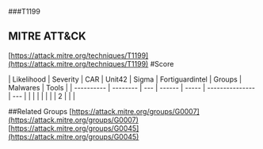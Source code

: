 ###T1199
## MITRE ATT&CK
[https://attack.mitre.org/techniques/T1199](https://attack.mitre.org/techniques/T1199)
#Score

| Likelihood | Severity | CAR | Unit42 | Sigma | Fortiguardintel | Groups | Malwares | Tools |
| ---------- | -------- | --- | ------ | ----- | --------------- | ---  |
 |   |   |   |   |   |   | 2 |   |   |

##Related Groups
[https://attack.mitre.org/groups/G0007](https://attack.mitre.org/groups/G0007)
[https://attack.mitre.org/groups/G0045](https://attack.mitre.org/groups/G0045)
[]()
